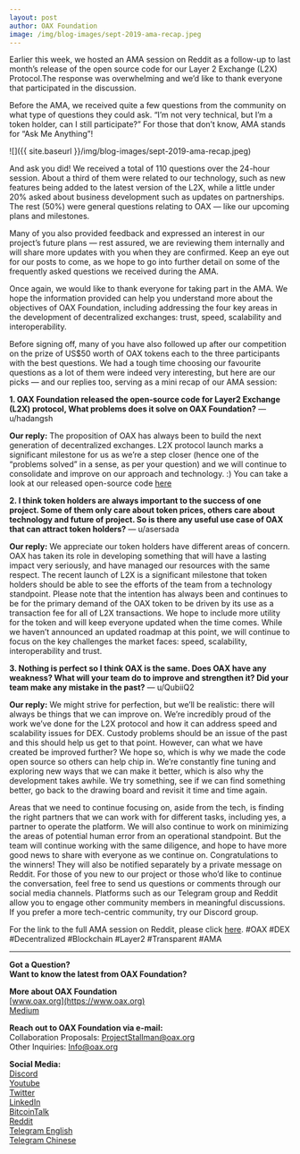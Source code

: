 ```yaml
---
layout: post
author: OAX Foundation
image: /img/blog-images/sept-2019-ama-recap.jpeg
---
```


Earlier this week, we hosted an AMA session on Reddit as a follow-up to last month’s release of the open source code for our Layer 2 Exchange (L2X) Protocol.The response was overwhelming and we’d like to thank everyone that participated in the discussion.  

Before the AMA, we received quite a few questions from the community on what type of questions they could ask. “I’m not very technical, but I’m a token holder, can I still participate?” For those that don’t know, AMA stands for “Ask Me Anything”!  


![]({{ site.baseurl }}/img/blog-images/sept-2019-ama-recap.jpeg)

And ask you did! We received a total of 110 questions over the 24-hour session. About a third of them were related to our technology, such as new features being added to the latest version of the L2X, while a little under 20% asked about business development such as updates on partnerships. The rest (50%) were general questions relating to OAX — like our upcoming plans and milestones.  


Many of you also provided feedback and expressed an interest in our project’s future plans — rest assured, we are reviewing them internally and will share more updates with you when they are confirmed. Keep an eye out for our posts to come, as we hope to go into further detail on some of the frequently asked questions we received during the AMA.  

Once again, we would like to thank everyone for taking part in the AMA. We hope the information provided can help you understand more about the objectives of OAX Foundation, including addressing the four key areas in the development of decentralized exchanges: trust, speed, scalability and interoperability.  

Before signing off, many of you have also followed up after our competition on the prize of US$50 worth of OAX tokens each to the three participants with the best questions. We had a tough time choosing our favourite questions as a lot of them were indeed very interesting, but here are our picks — and our replies too, serving as a mini recap of our AMA session:  

**1. OAX Foundation released the open-source code for Layer2 Exchange (L2X) protocol, What problems does it solve on OAX Foundation?** — u/hadangsh  

**Our reply:**
The proposition of OAX has always been to build the next generation of decentralized exchanges. L2X protocol launch marks a significant milestone for us as we’re a step closer (hence one of the “problems solved” in a sense, as per your question) and we will continue to consolidate and improve on our approach and technology. :)
You can take a look at our released open-source code [here](https://github.com/OAXFoundation/l2x-trustless-exchange)  

**2. I think token holders are always important to the success of one project. Some of them only care about token prices, others care about technology and future of project. So is there any useful use case of OAX that can attract token holders?** — u/asersada  

**Our reply:**
We appreciate our token holders have different areas of concern. OAX has taken its role in developing something that will have a lasting impact very seriously, and have managed our resources with the same respect. The recent launch of L2X is a significant milestone that token holders should be able to see the efforts of the team from a technology standpoint. Please note that the intention has always been and continues to be for the primary demand of the OAX token to be driven by its use as a transaction fee for all of L2X transactions. We hope to include more utility for the token and will keep everyone updated when the time comes.
While we haven’t announced an updated roadmap at this point, we will continue to focus on the key challenges the market faces: speed, scalability, interoperability and trust.  

**3. Nothing is perfect so I think OAX is the same. Does OAX have any weakness? What will your team do to improve and strengthen it? Did your team make any mistake in the past?** — u/QubiiQ2  

**Our reply:**
We might strive for perfection, but we’ll be realistic: there will always be things that we can improve on. We’re incredibly proud of the work we’ve done for the L2X protocol and how it can address speed and scalability issues for DEX. Custody problems should be an issue of the past and this should help us get to that point. However, can what we have created be improved further? We hope so, which is why we made the code open source so others can help chip in. We’re constantly fine tuning and exploring new ways that we can make it better, which is also why the development takes awhile. We try something, see if we can find something better, go back to the drawing board and revisit it time and time again.  

Areas that we need to continue focusing on, aside from the tech, is finding the right partners that we can work with for different tasks, including yes, a partner to operate the platform. We will also continue to work on minimizing the areas of potential human error from an operational standpoint. But the team will continue working with the same diligence, and hope to have more good news to share with everyone as we continue on.
Congratulations to the winners! They will also be notified separately by a private message on Reddit.
For those of you new to our project or those who’d like to continue the conversation, feel free to send us questions or comments through our social media channels. Platforms such as our Telegram group and Reddit allow you to engage other community members in meaningful discussions. If you prefer a more tech-centric community, try our Discord group.  

For the link to the full AMA session on Reddit, please click [here](https://www.reddit.com/r/OpenANX/comments/cyyi8q/our_24hour_ama_askmeanything_session_is_now_live/).
#OAX #DEX #Decentralized #Blockchain #Layer2 #Transparent #AMA


---

**Got a Question?**  
**Want to know the latest from OAX Foundation?**  

**More about OAX Foundation**  
[www.oax.org](https://www.oax.org)  
[Medium](https://medium.com/@OAX_Foundation)  

**Reach out to OAX Foundation via e-mail:**  
Collaboration Proposals: [ProjectStallman@oax.org](mailto:ProjectStallman@oax.org)  
Other Inquiries: [Info@oax.org](mailto:Info@oax.org)  

**Social Media:**  
[Discord](https://discordapp.com/invite/ZH5YHkb)  
[Youtube](https://bit.ly/2Bvsk73)  
[Twitter](https://twitter.com/OAX_Foundation)  
[LinkedIn](https://www.linkedin.com/company/oax-foundation/)  
[BitcoinTalk](http://bitcointalk.org/index.php?topic=1943946)  
[Reddit](https://www.reddit.com/r/OpenANX/)  
[Telegram English](https://t.me/openanxteam)  
[Telegram Chinese](https://t.me/oax_cn)  
